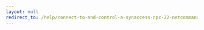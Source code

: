 ```yaml
---
layout: null
redirect_to: /help/connect-to-and-control-a-synaccess-npc-22-netcommander-from-ubuntu-16043-running-in-a-vir/
---
```

